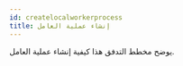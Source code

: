 ```yaml
---
id: createlocalworkerprocess
title: إنشاء عملية العامل
---
```

يوضح مخطط التدفق هذا كيفية إنشاء عملية العامل.

<CreateFlowcharts id='createlocalworkerprocess' />